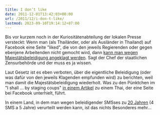 ```yaml
---
title: I don’t like
date: 2011-12-01T13:42:03+00:00
url: /2011/12/i-don-t-like/
lastmod: 2023-09-10T19:14:12+07:00
---
```

Bis vor kurzem noch in der Kuriositätenabteilung der lokalen Presse versteckt: Wenn man (als Thailänder, oder als Ausländer in Thailand) auf Facebook eine Seite "liked", die von den jeweils Regierenden oder gegen ebenjene Arbeitenden nicht gemocht wird, dann [kann man wegen Majestätsbeleidigung angeklagt werden][1]. Sagt der Chef der staatlichen Zensurbehörde und der muss es ja wissen.

Laut Gesetz ist es eben verboten, über die eigentliche Beleidigung (oder was dafür von den jeweils Klagenden empfunden wird) zu berichten, weil man damit die Majestätsbeleidigung wiederholt. Was zu den Pünktchen im "I shall ... by staging coups" [in einem Artikel][2] zu einem Thai, der eine Seite bei Facebook unterhielt, führt.

In einem Land, in dem man wegen beleidigender <span class="caps">SMS</span>ses zu [20 Jahren][3] (4 <span class="caps">SMS</span> a 5 Jahre) verurteilt werden kann, ist das nichts Besonderes mehr...

 [1]: http://www.washingtonpost.com/world/asia-pacific/thailand-says-facebook-comments-and-shares-could-be-prosecuted-as-insults-to-monarchy/2011/11/29/gIQAbCR07N_story.html
 [2]: http://www.prachatai3.info/english/node/2924
 [3]: http://www.nationmultimedia.com/politics/Lese-majeste-texting-convict-sentenced-to-20-years-30170473.html
